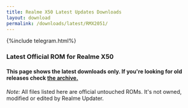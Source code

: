 ```yaml
---
title: Realme X50 Latest Updates Downloads
layout: download
permalink: /downloads/latest/RMX2051/
---
```

<script>
    $(document).ready(function () {
        loadLatest("RMX2051");
    });
</script>

{%include telegram.html%}

<div class="col-12 mx-auto">
    <h3 class="title bg-light p-2 rounded">Latest Official ROM for Realme X50</h3>
    <h4>This page shows the latest downloads only. If you're looking for old releases check
        <a href="/downloads/archive/RMX2051/">the archive.</a></h4>
    <p><i>Note: </i>All files listed here are official untouched ROMs.
        It's not owned, modified or edited by Realme Updater.</p>
    <div id="downloads">
    </div>
</div>